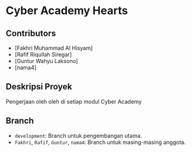 # Cyber Academy Hearts

## Contributors
- [Fakhri Muhammad Al Hisyam]
- [Rafif Riqullah Siregar]
- [Guntur Wahyu Laksono]
- [nama4]

## Deskripsi Proyek
Pengerjaan oleh oleh di setiap modul Cyber Academy

## Branch
- `development`: Branch untuk pengembangan utama.
- `Fakhri`, `Rafif`, `Guntur`, `nama4`: Branch untuk masing-masing anggota.
